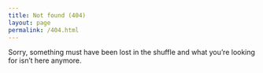 ```yaml
---
title: Not found (404)
layout: page
permalink: /404.html
---
```

Sorry, something must have been lost in the shuffle and what you’re looking for isn’t here anymore.
